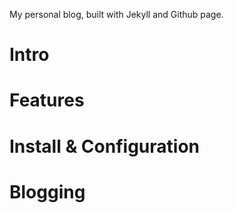 My personal blog, built with Jekyll and Github page.

# Intro

# Features

# Install & Configuration

# Blogging

